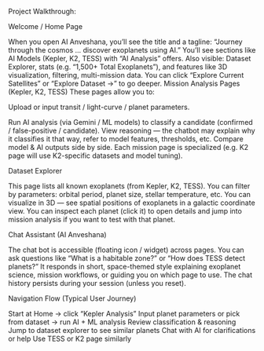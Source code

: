 Project Walkthrough:

Welcome / Home Page

When you open AI Anveshana, you’ll see the title and a tagline: “Journey through the cosmos … discover exoplanets using AI.”
You’ll see sections like AI Models (Kepler, K2, TESS) with “AI Analysis” offers. 
Also visible: Dataset Explorer, stats (e.g. “1,500+ Total Exoplanets”), and features like 3D visualization, filtering, multi-mission data.
You can click “Explore Current Satellites” or “Explore Dataset →” to go deeper. 
Mission Analysis Pages (Kepler, K2, TESS)
These pages allow you to:

Upload or input transit / light-curve / planet parameters.

Run AI analysis (via Gemini / ML models) to classify a candidate (confirmed / false-positive / candidate).
View reasoning — the chatbot may explain why it classifies it that way, refer to model features, thresholds, etc.
Compare model & AI outputs side by side.
Each mission page is specialized (e.g. K2 page will use K2-specific datasets and model tuning).

Dataset Explorer

This page lists all known exoplanets (from Kepler, K2, TESS).
You can filter by parameters: orbital period, planet size, stellar temperature, etc.
You can visualize in 3D — see spatial positions of exoplanets in a galactic coordinate view.
You can inspect each planet (click it) to open details and jump into mission analysis if you want to test with that planet.

Chat Assistant (AI Anveshana)

The chat bot is accessible (floating icon / widget) across pages.
You can ask questions like “What is a habitable zone?” or “How does TESS detect planets?”
It responds in short, space-themed style explaining exoplanet science, mission workflows, or guiding you on which page to use.
The chat history persists during your session (unless you reset).

Navigation Flow (Typical User Journey)

Start at Home → click “Kepler Analysis”
Input planet parameters or pick from dataset → run AI + ML analysis
Review classification & reasoning
Jump to dataset explorer to see similar planets
Chat with AI for clarifications or help
Use TESS or K2 page similarly
